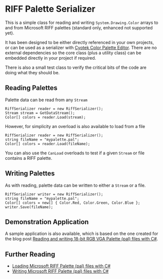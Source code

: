 RIFF Palette Serializer
=======================

This is a simple class for reading and writing `System.Drawing.Color` arrays to and from Microsoft RIFF palettes (standard only, enhanced not supported yet).

It has been designed to be either directly referenced in your own projects, or can be used as a serializer with [Cyotek Color Palette Editor](https://www.cyotek.com/cyotek-palette-editor). There are no external dependencies so the core class (plus a utility class) can be embedded directly in your project if required.

There is also a small test class to verify the critical bits of the code are doing what they should be.

## Reading Palettes

Palette data can be read from any `Stream`

    RiffSerializer reader = new RiffSerializer();
    Stream stream = GetDataStream();
    Color[] colors = reader.Load(stream);

However, for simplicity an overload is also available to load from a file

    RiffSerializer reader = new RiffSerializer();
    string fileName = "mypalette.pal";
    Color[] colors = reader.Load(fileName);

You can also use the `CanLoad` overloads to test if a given `Stream` or file contains a RIFF palette.

## Writing Palettes

As with reading, palette data can be written to either a `Stream` or a file.

    RiffSerializer writer = new RiffSerializer();
    string fileName = "mypalette.pal";
    Color[] colors = new[] { Color.Red, Color.Green, Color.Blue };
    writer.Save(fileName);

## Demonstration Application

A sample application is also available, which is based on the one created for the blog post [Reading and writing 18-bit RGB VGA Palette (pal) files with C#](https://www.cyotek.com/blog/reading-and-writing-18-bit-rgb-vga-palette-pal-files-with-csharp).

## Further Reading

* [Loading Microsoft RIFF Palette (pal) files with C#](https://www.cyotek.com/blog/loading-microsoft-riff-palette-pal-files-with-csharp)
* [Writing Microsoft RIFF Palette (pal) files with C#](https://www.cyotek.com/blog/writing-microsoft-riff-palette-pal-files-with-csharp)
